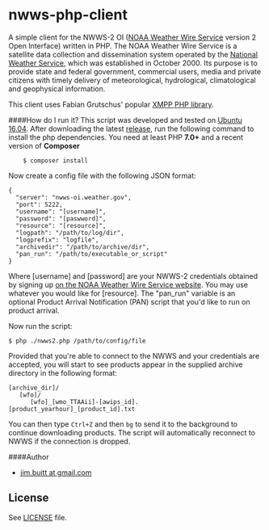 # nwws-php-client

A simple client for the NWWS-2 OI ([NOAA Weather Wire Service](http://www.nws.noaa.gov/nwws/) version 2 Open Interface) written in PHP. The NOAA Weather Wire Service is a satellite data collection and dissemination system operated by the [National Weather Service](http://weather.gov), which was established in October 2000. Its purpose is to provide state and federal government, commercial users, media and private citizens with timely delivery of meteorological, hydrological, climatological and geophysical information. 

This client uses Fabian Grutschus' popular [XMPP PHP library](https://github.com/fabiang/xmpp).

####How do I run it?
This script was developed and tested on [Ubuntu 16.04](http://ubuntu.com). After downloading the latest [release](https://github.com/jbuitt/nwws-php-client), run the following command to install the php dependencies. You need at least PHP **7.0+** and a recent version of **Composer**

```
    $ composer install
```

Now create a config file with the following JSON format:

```
{
  "server": "nwws-oi.weather.gov",
  "port": 5222,
  "username": "[username]",
  "password": "[paswword]",
  "resource": "[resource]",
  "logpath": "/path/to/log/dir",
  "logprefix": "logfile",
  "archivedir": "/path/to/archive/dir",
  "pan_run": "/path/to/executable_or_script"
}
```

Where [username] and [password] are your NWWS-2 credentials obtained by signing up [on the NOAA Weather Wire Service website](http://www.nws.noaa.gov/nwws/#NWWS_OI_Request). You may use whatever you would like for [resource]. The "pan_run" variable is an optional Product Arrival Notification (PAN) script that you'd like to run on product arrival.

Now run the script:

```
$ php ./nwws2.php /path/to/config/file
```

Provided that you're able to connect to the NWWS and your credentials are accepted, you will start to see products appear in the supplied archive directory in the following format:

```
[archive_dir]/
   [wfo]/
      [wfo]_[wmo_TTAAii]-[awips_id].[product_yearhour]_[product_id].txt
```

You can then type `Ctrl+Z` and then `bg` to send it to the background to continue downloading products. The script will automatically reconnect to NWWS if the connection is dropped.

####Author

+	[jim.buitt at gmail.com](mailto:jim.buitt@gmail.com)

## License

See [LICENSE](https://github.com/jbuitt/nwws-php-client/blob/master/LICENSE) file.

